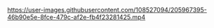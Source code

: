 

https://user-images.githubusercontent.com/108527094/205967395-46b90e5e-8fce-479c-af2e-fb4f23281425.mp4


